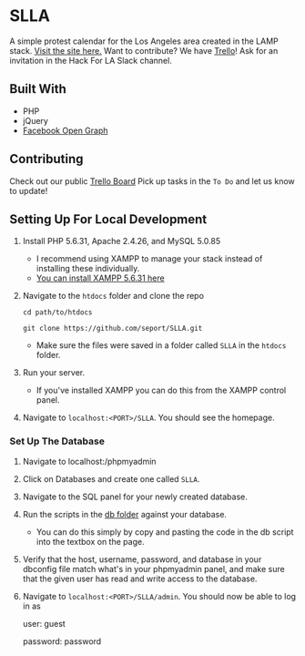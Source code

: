 # SLLA

A simple protest calendar for the Los Angeles area created in the LAMP stack. [Visit the site here.](http://stayloudla.com/)
Want to contribute? We have [Trello](https://trello.com/stayloudla)! Ask for an invitation in the Hack For LA Slack channel.

## Built With

* PHP
* jQuery
* [Facebook Open Graph](https://developers.facebook.com/docs/reference/opengraph/)

## Contributing
Check out our public [Trello Board](https://trello.com/b/jYpP8ZTg/stay-loud-la)
Pick up tasks in the `To Do` and let us know to update!

## Setting Up For Local Development
1. Install PHP 5.6.31, Apache 2.4.26, and MySQL 5.0.85
    * I recommend using XAMPP to manage your stack instead of installing these individually.
    * [You can install XAMPP 5.6.31 here](https://www.apachefriends.org/download.html)
2. Navigate to the `htdocs` folder and clone the repo

    `cd path/to/htdocs`

    `git clone https://github.com/seport/SLLA.git`
    
    * Make sure the files were saved in a folder called `SLLA` in the `htdocs` folder.
3. Run your server.
    * If you've installed XAMPP you can do this from the XAMPP control panel.
4. Navigate to `localhost:<PORT>/SLLA`. You should see the homepage.


### Set Up The Database
1. Navigate to localhost:<PORT>/phpmyadmin
2. Click on Databases and create one called `SLLA`.
3. Navigate to the SQL panel for your newly created database.
4. Run the scripts in the [db folder](/db) against your database.
    * You can do this simply by copy and pasting the code in the db script into the textbox on the page.
5. Verify that the host, username, password, and database in your dbconfig file match what's in your phpmyadmin panel, and make sure that the given user has read and write access to the database.
5. Navigate to `localhost:<PORT>/SLLA/admin`. You should now be able to log in as
    
    user: guest
    
    password: password
